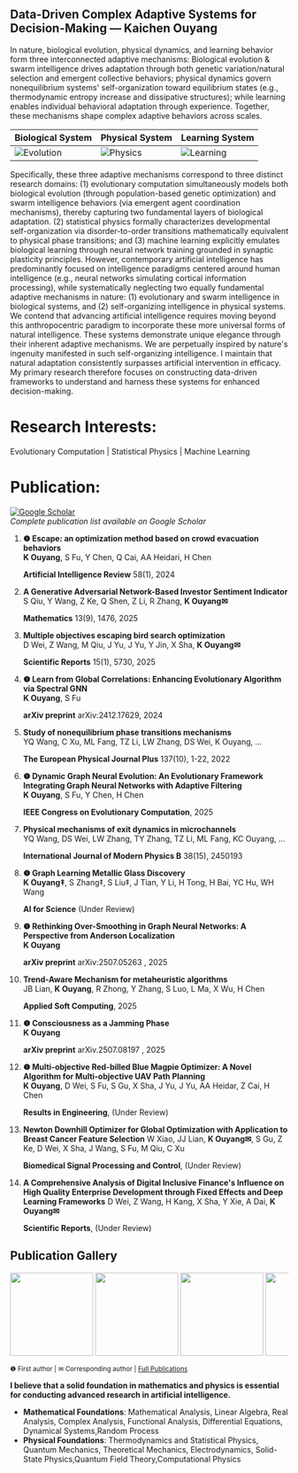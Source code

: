 ## Data-Driven Complex Adaptive Systems for Decision-Making — Kaichen Ouyang

In nature, biological evolution, physical dynamics, and learning behavior form three interconnected adaptive mechanisms: Biological evolution & swarm intelligence drives adaptation through both genetic variation/natural selection and emergent collective behaviors; physical dynamics govern nonequilibrium systems' self-organization toward equilibrium states (e.g., thermodynamic entropy increase and dissipative structures); while learning enables individual behavioral adaptation through experience. Together, these mechanisms shape complex adaptive behaviors across scales.

| Biological System | Physical System | Learning System |
|-----------|---------|----------|
| ![Evolution](https://github.com/user-attachments/assets/cf8114fc-b939-43f9-a3c8-c1042b3c5843) | ![Physics](https://github.com/user-attachments/assets/c1b6f206-1bad-4a5f-b927-ee69c29a3e41) | ![Learning](https://github.com/user-attachments/assets/66ac966a-cfd4-4b86-a0e1-dd90544e3a30) |

Specifically, these three adaptive mechanisms correspond to three distinct research domains: (1) evolutionary computation simultaneously models both biological evolution (through population-based genetic optimization) and swarm intelligence behaviors (via emergent agent coordination mechanisms), thereby capturing two fundamental layers of biological adaptation. (2) statistical physics formally characterizes developmental self-organization via disorder-to-order transitions mathematically equivalent to physical phase transitions; and (3) machine learning explicitly emulates biological learning through neural network training grounded in synaptic plasticity principles. However, contemporary artificial intelligence has predominantly focused on intelligence paradigms centered around human intelligence (e.g., neural networks simulating cortical information processing), while systematically neglecting two equally fundamental adaptive mechanisms in nature: (1) evolutionary and swarm intelligence in biological systems, and (2) self-organizing intelligence in physical systems. We contend that advancing artificial intelligence requires moving beyond this anthropocentric paradigm to incorporate these more universal forms of natural intelligence. These systems demonstrate unique elegance through their inherent adaptive mechanisms. We are perpetually inspired by nature's ingenuity manifested in such self-organizing intelligence. I maintain that natural adaptation consistently surpasses artificial intervention in efficacy. My primary research therefore focuses on constructing data-driven frameworks to understand and harness these systems for enhanced decision-making.

# Research Interests: 
Evolutionary Computation | Statistical Physics | Machine Learning

# Publication:

[![Google Scholar](https://img.shields.io/badge/Google_Scholar-Profile-blue?style=flat&logo=google-scholar)](https://scholar.google.com/citations?user=mbXU6jIAAAAJ&hl=en)  
*Complete publication list available on Google Scholar*

1.  **❶ Escape: an optimization method based on crowd evacuation behaviors**  
    **K Ouyang**, S Fu, Y Chen, Q Cai, AA Heidari, H Chen
    
    **Artificial Intelligence Review** 58(1), 2024  

2.  **A Generative Adversarial Network-Based Investor Sentiment Indicator**  
    S Qiu, Y Wang, Z Ke, Q Shen, Z Li, R Zhang, **K Ouyang✉**
    
    **Mathematics** 13(9), 1476, 2025  

3.  **Multiple objectives escaping bird search optimization**  
    D Wei, Z Wang, M Qiu, J Yu, J Yu, Y Jin, X Sha, **K Ouyang✉**
    
    **Scientific Reports** 15(1), 5730, 2025  

4.  **❶ Learn from Global Correlations: Enhancing Evolutionary Algorithm via Spectral GNN**  
    **K Ouyang**, S Fu
    
    **arXiv preprint** arXiv:2412.17629, 2024  

5.  **Study of nonequilibrium phase transitions mechanisms**  
    YQ Wang, C Xu, ML Fang, TZ Li, LW Zhang, DS Wei, K Ouyang, ...
    
    **The European Physical Journal Plus** 137(10), 1-22, 2022  

6.  **❶ Dynamic Graph Neural Evolution: An Evolutionary Framework Integrating Graph Neural Networks with Adaptive Filtering**  
    **K Ouyang**, S Fu, Y Chen, H Chen
     
    **IEEE Congress on Evolutionary Computation**, 2025  

7.  **Physical mechanisms of exit dynamics in microchannels**  
    YQ Wang, DS Wei, LW Zhang, TY Zhang, TZ Li, ML Fang, KC Ouyang, ...

    **International Journal of Modern Physics B** 38(15), 2450193  

8.  **❶ Graph Learning Metallic Glass Discovery**  
    **K Ouyang‡**, S Zhang‡, S Liu‡, J Tian, Y Li, H Tong, H Bai, YC Hu, WH Wang
     
    **AI for Science** (Under Review)
    
9.  **❶ Rethinking Over-Smoothing in Graph Neural Networks: A Perspective from Anderson Localization**  
    **K Ouyang**
     
    **arXiv preprint** arXiv:2507.05263 , 2025

10. **Trend-Aware Mechanism for metaheuristic algorithms**  
    JB Lian, **K Ouyang**, R Zhong, Y Zhang, S Luo, L Ma, X Wu, H Chen
    
    **Applied Soft Computing**, 2025

11. **❶ Consciousness as a Jamming Phase**  
    **K Ouyang**
    
    **arXiv preprint** arXiv.2507.08197 , 2025

12. **❶ Multi-objective Red-billed Blue Magpie Optimizer: A Novel Algorithm for Multi-objective UAV Path Planning**  
    **K Ouyang**, D Wei, S Fu, S Gu, X Sha, J Yu, J Yu, AA Heidar, Z Cai, H Chen

    **Results in Engineering**, (Under Review)

13. **Newton Downhill Optimizer for Global Optimization with Application to Breast Cancer Feature Selection**
    W Xiao, JJ Lian, **K Ouyang✉**, S Gu, Z Ke, D Wei, X Sha, J Wang, S Fu, M Qiu, C Xu

    **Biomedical Signal Processing and Control**, (Under Review)

14. **A Comprehensive Analysis of Digital Inclusive Finance's Influence on High Quality Enterprise Development through Fixed Effects and Deep Learning Frameworks**
    D Wei, Z Wang, H Kang, X Sha, Y Xie, A Dai, **K Ouyang✉**

    **Scientific Reports**, (Under Review)
    
## Publication Gallery
<div style="overflow-x: auto; white-space: nowrap;">
  <img src="https://github.com/user-attachments/assets/fed7b6c1-7806-471b-a591-863fa509f867" height="150" style="display: inline-block;">
  <img src="https://github.com/user-attachments/assets/bc4c89da-826f-4fa2-a391-7be66fb04e85" height="150" style="display: inline-block;">
  <img src="https://github.com/user-attachments/assets/e8af1c48-fc8a-47c5-8a80-917906c88dce" height="150" style="display: inline-block;">
  <img src="https://github.com/user-attachments/assets/88ef3402-cc5a-423b-928a-fe24f915fa43" height="150" style="display: inline-block;">
  <img src="https://github.com/user-attachments/assets/aacc46e4-b6ba-4c67-9dda-45c74ed895e5" height="150" style="display: inline-block;">
  <img src="https://github.com/user-attachments/assets/791127fe-84c6-4935-8e63-4f3bc4eb76c3" height="150" style="display: inline-block;">
  <img src="https://github.com/user-attachments/assets/14f71135-bc34-4d5e-8640-7a80938634b0" height="150" style="display: inline-block;">
  <img src="https://github.com/user-attachments/assets/cbce6541-e06c-4435-8549-3e03ade74ddf" height="150" style="display: inline-block;">
  <img src="https://github.com/user-attachments/assets/13cf97f6-516d-486b-b104-42d8e4f0f049" height="150" style="display: inline-block;">
  <img src="https://github.com/user-attachments/assets/e9269a3f-9f15-48cb-a68b-020ad4b94223" height="150" style="display: inline-block;">
  <img src="https://github.com/user-attachments/assets/80a07dc0-fc68-4338-8960-2216113894f7" height="150" style="display: inline-block;">

</div>

<sub>❶ First author | ✉ Corresponding author | [Full Publications](https://scholar.google.com/citations?user=mbXU6jIAAAAJ&hl=en)</sub>

**I believe that a solid foundation in mathematics and physics is essential for conducting advanced research in artificial intelligence.**

- **Mathematical Foundations**: Mathematical Analysis, Linear Algebra, Real Analysis, Complex Analysis, Functional Analysis, Differential Equations, Dynamical Systems,Random Process  
- **Physical Foundations**: Thermodynamics and Statistical Physics, Quantum Mechanics, Theoretical Mechanics, Electrodynamics, Solid-State Physics,Quantum Field Theory,Computational Physics
